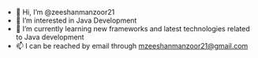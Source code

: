 - 👋 Hi, I’m @zeeshanmanzoor21
- 👀 I’m interested in Java Development
- 🌱 I’m currently learning new frameworks and latest technologies related to Java development
- 📫 I can be reached by email through mzeeshanmanzoor21@gmail.com

<!---
zeeshanmanzoor21/zeeshanmanzoor21 is a ✨ special ✨ repository because its `README.md` (this file) appears on your GitHub profile.
You can click the Preview link to take a look at your changes.
--->
